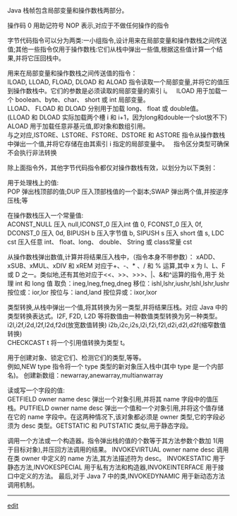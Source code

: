 Java 栈帧包含局部变量和操作数栈两部分。

操作码 0 用助记符号 NOP 表示,对应于不做任何操作的指令

字节代码指令可以分为两类:一小组指令,设计用来在局部变量和操作数栈之间传送值;其他一些指令仅用于操作数栈:它们从栈中弹出一些值,根据这些值计算一个结果,并将它压回栈中。

用来在局部变量和操作数栈之间传送值的指令：  
ILOAD, LLOAD, FLOAD, DLOAD 和 ALOAD 指令读取一个局部变量,并将它的值压到操作数栈中。它们的参数是必须读取的局部变量的索引 i。  
ILOAD 用于加载一个 boolean、byte、char、 short 或 int 局部变量。   
LLOAD、 FLOAD 和 DLOAD 分别用于加载 long、 float 或 double值。  
(LLOAD 和 DLOAD 实际加载两个槽 i 和 i+1，因为long和double一个slot放不下)  
ALOAD 用于加载任意非基元值,即对象和数组引用。  
与之对应,ISTORE、LSTORE、FSTORE、DSTORE 和 ASTORE 指令从操作数栈中弹出一个值,并将它存储在由其索引 i 指定的局部变量中。  
指令区分类型可确保不会执行非法转换

除上面指令外，其他字节代码指令都仅对操作数栈有效，以划分为以下类别：

用于处理栈上的值:  
POP 弹出栈顶部的值;DUP 压入顶部栈值的一个副本;SWAP 弹出两个值,并按逆序压栈;等

在操作数栈压入一个常量值:  
ACONST_NULL 压入 null,ICONST_0 压入int 值 0, FCONST_0 压入 0f, DCONST_0 压入 0d, BIPUSH b 压入字节值 b, SIPUSH s 压入 short 值 s, 
LDC cst 压入任意 int、 float、long、 double、 String 或 class常量 cst

从操作数栈弹出数值,计算并将结果压入栈中，（指令本身不带参数）：
xADD、xSUB、xMUL、xDIV 和 xREM 对应于+、-、* 、/ 和 % 运算,其中 x 为 I、L、F 或 D 之一。类似地,还有其他对应于<<、>>、>>>、|、&和^运算的指令,用于
处理 int 和 long 值
取负：ineg,lneg,fneg,dneg 
移位：ishl,lshr,iushr,lshl,lshr,lushr 
按位或：ior,lor 
按位与：iand,land 
按位异或：ixor,lxor 

类型转换,从栈中弹出一个值,将其转换为另一类型,并将结果压栈。对应 Java 中的类型转换表达式。I2F, F2D, L2D 等将数值由一种数值类型转换为另一种类型。i2l,i2f,i2d,l2f,l2d,f2d(放宽数值转换) i2b,i2c,i2s,l2i,f2i,f2l,d2i,d2l,d2f(缩窄数值转换)  
CHECKCAST t 将一个引用值转换为类型 t。

用于创建对象、锁定它们、检测它们的类型,等等。  
例如,NEW type 指令将一个 type 类型的新对象压入栈中(其中 type 是一个内部名)。
创建新数组：newarray,anewarray,multianwarray 

读或写一个字段的值:  
GETFIELD owner name desc 弹出一个对象引用,并将其 name 字段中的值压栈。PUTFIELD owner name desc 弹出一个值和一个对象引用,并将这个值存储在它的 name 字段中。在这两种情况下,该对象都必须是 owner 类型,它的字段必须为 desc 类型。GETSTATIC 和 PUTSTATIC 类似,用于静态字段。

调用一个方法或一个构造器。指令弹出栈的值的个数等于其方法参数个数加 1(用于目标对象),并压回方法调用的结果。
INVOKEVIRTUAL owner name desc 调用在类 owner 中定义的 name 方法,其方法描述符为 desc。
INVOKESTATIC 用于静态方法,INVOKESPECIAL 用于私有方法和构造器,INVOKEINTERFACE 用于接口中定义的方法。
最后,对于 Java 7 中的类,INVOKEDYNAMIC 用于新动态方法调用机制。

-----

[edit](https://github.com/saaavsaaa/saaavsaaa.github.io/edit/master/aaa/Java_Byte_Code.md)

